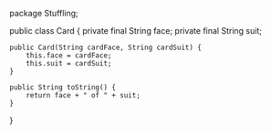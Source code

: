 package Stuffling;

public class Card {
    private final String face;
    private final String suit;

    public Card(String cardFace, String cardSuit) {
        this.face = cardFace;
        this.suit = cardSuit;
    }

    public String toString() {
        return face + " of " + suit;
    }
}
